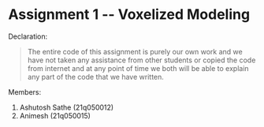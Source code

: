 # Assignment 1 -- Voxelized Modeling

Declaration:

> The entire code of this assignment is purely our own work and we have not taken any assistance from other students or copied the code from internet and at any point of time we both will be able to explain any part of the code that we have written.

Members:

1. Ashutosh Sathe (21q050012)
2. Animesh (21q050015)
